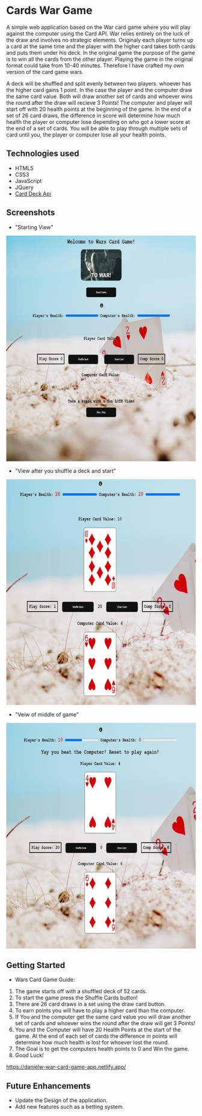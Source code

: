 # Cards War Game

A simple web application based on the War card game where you will play against the computer using the Card API. War relies entirely on the luck of the draw and involves no strategic elements. Originaly each player turns up a card at the same time and the player with the higher card takes both cards and puts them under his deck. In the original game the purpose of the game is to win all the cards from the other player. Playing the game in the original format could take from 10-40 minutes. Therefore I have crafted my own version of the card game wars.

A deck will be shuffled and split evenly between two players. whoever has the higher card gains 1 point. In the case the player and the computer draw the same card value. Both will draw another set of cards and whoever wins the round after the draw will recieve 3 Points! The computer and player will start off with 20 health points at the beginning of the game. In the end of a set of 26 card draws, the difference in score will determine how much health the player or computer lose depending on who got a lower score at the end of a set of cards. You will be able to play through multiple sets of card until you, the player or computer lose all your health points.

## Technologies used
- HTML5
- CSS3
- JavaScript
- JQuery
- <a href="https://deckofcardsapi.com/">Card Deck Api</a> 

## Screenshots
- "Starting View"
<img src="./images/screenshot1WarGame.jpg" width="750" height="600">

- "View after you shuffle a deck and start"
<img src="/images/screenshot2WarGame.jpg" width="750" height="600">

- "Veiw of middle of game"
<img src="/images/screenshot3WarGame.jpg" width="750" height="600">



## Getting Started
 - Wars Card Game Guide:            
1. The game starts off with a shuffled deck of 52 cards.
2. To start the game press the Shuffle Cards button!
3. There are 26 card draws in a set using the draw card button.
4. To earn points you will have to play a higher card than the computer.
5. If You and the computer get the same card value you will draw another set of cards and whoever wins the round after the draw will get 3 Points!
6. You and the Computer will have 20 Health Points at the start of the game. At the end of each set of cards the difference in points will determine how much health is lost for whoever lost the round.
7. The Goal is to get the computers health points to 0 and Win the game.
8. Good Luck!
            
  https://danielw-war-card-game-app.netlify.app/

## Future Enhancements
- Update the Design of the application.
- Add new features such as a betting system.
